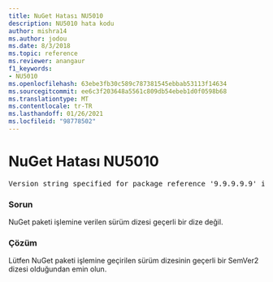 ```yaml
---
title: NuGet Hatası NU5010
description: NU5010 hata kodu
author: mishra14
ms.author: jodou
ms.date: 8/3/2018
ms.topic: reference
ms.reviewer: anangaur
f1_keywords:
- NU5010
ms.openlocfilehash: 63ebe3fb30c589c787381545ebbab53113f14634
ms.sourcegitcommit: ee6c3f203648a5561c809db54ebeb1d0f0598b68
ms.translationtype: MT
ms.contentlocale: tr-TR
ms.lasthandoff: 01/26/2021
ms.locfileid: "98778502"
---
```

# <a name="nuget-error-nu5010"></a>NuGet Hatası NU5010
<pre>Version string specified for package reference '9.9.9.9.9' is invalid.</pre>

### <a name="issue"></a>Sorun

NuGet paketi işlemine verilen sürüm dizesi geçerli bir dize değil.


### <a name="solution"></a>Çözüm

Lütfen NuGet paketi işlemine geçirilen sürüm dizesinin geçerli bir SemVer2 dizesi olduğundan emin olun.

